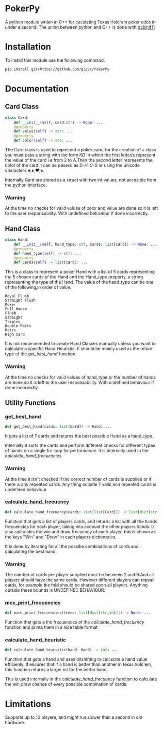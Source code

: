 # PokerPy

A python module writen in C++ for caculating Texas Hold'em poker odds in under a second. The union between python and C++ is done with [pybind11](https://github.com/pybind/pybind11) 

# Installation
To install this module use the following command.
```bash 
pip install git+https://github.com/glpcc/PokerPy
```
# Documentation

## Card Class
```python
class Card:
    def __init__(self, card:str) -> None: ...
    @property
    def value(self) -> str: ...
    @property
    def color(self) -> str: ...
```
The Card class is used to represent a poker card, for the creation of a class you must pass a string with the form *KD* In which the first letter/s represent the value of the card i.e from 2 to A.Then the second letter represents the color of the card it can be passed as *D-H-C-S* or using the unicode characters *♣,♦,♥,♠*.

Internally Card are stored as a struct with two int values, not accesible from the python interface.

### Warning 
At the time no checks for valid values of color and value are done so it is left to the user responsability. With undefined behaviour if done incorrectly.
## Hand Class
```python
class Hand:
    def __init__(self, hand_type: str, Cards: list[Card]) -> None: ...
    @property
    def hand_type(self) -> str: ...
    @property
    def Cards(self) -> list[Card]: ...
```
This is a class to represent a poker Hand with a list of 5 cards representing the 5 chosen cards of the Hand and the Hand_type property, a string representing the type of the Hand. The value of the hand_type can be one of the following,in order of value.
```text
Royal Flush
Straight Flush
Poker
Full House
Flush
Straight
Triples
Double Pairs
Pairs
High Card
```
It is not recommended to create Hand Classes manually unless you want to calculate a specific Hand Heuristic. It should be mainly used as the return type of the *get_best_hand* function.
### Warning 
At the time no checks for valid values of hand_type or the number of hands are done so it is left to the user responsability. With undefined behaviour if done incorrectly.

## Utility Functions 

### get_best_hand
```python
def get_best_hand(cards: list[Card]) -> Hand: ...
```
It gets a list of 7 cards and returns the best possible Hand as a hand_type.

Internally it sorts the cards and perform different checks for different types of hands on a single for loop for performance. It is internally used in the *calculate_hand_frecuencies*.

### Warning 
At the time it isn't checked if the correct number of cards is supplied or if there is any repeated cards. Any thing outside 7 valid,non repeated cards is undefined behaviour.

### calculate_hand_frecuency
```python
def calculate_hand_frecuency(cards: list[list[Card]]) -> list[dict[str,int]]: ...
```
Function that gets a list of players cards, and returns a list with all the hands frecuencies for each player, taking into account the other players hands.
It also calculates the win and draw frecuency of each player, this is shown as the keys "Win" and "Draw" in each players dictionaries.

It is done by iterating for all the possibe combinations of cards and calculating the best hand.

### Warning 
The number of cards per player supplied must be between 2 and 6.And all players should have the same cards. However different players can repeat cards, for example the fold should be shared upon all players.
Anything outside these bounds is UNDEFINED BEHAVIOUR.

### nice_print_frecuencies
```python
def nice_print_frecuencies(frecs: list[dict[str,int]]) -> None: ...
```
Function that gets a the frecuencies of the *calculate_hand_frecuency* function and prints them in a nice table format.

### calculate_hand_heuristic
```python
def calculate_hand_heuristic(hand: Hand) -> int: ...
```
Function that gets a hand and uses bitshifting to calculate a hand value efficienly. It ensures that if a hand is better than another in texas hold'em, this function returns a larger int for the better hand.

This is used internally in the *calculate_hand_frecuency* function to calculate the win,draw chance of every possible combination of cards.

# Limitations 
Supports up to 10 players, and might run slower than a second in old hardware.
